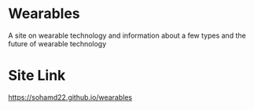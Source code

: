 # Wearables
A site on wearable technology and information about a few types and the future of wearable technology

# Site Link
https://sohamd22.github.io/wearables
